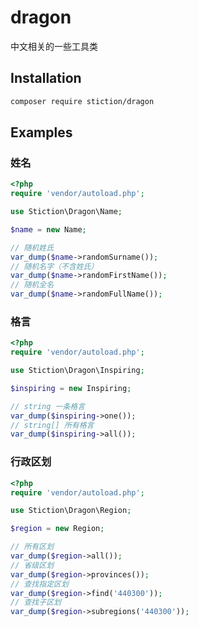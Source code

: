 # dragon
中文相关的一些工具类

## Installation

```bash
composer require stiction/dragon
```

## Examples

### 姓名

```php
<?php
require 'vendor/autoload.php';

use Stiction\Dragon\Name;

$name = new Name;

// 随机姓氏
var_dump($name->randomSurname());
// 随机名字（不含姓氏）
var_dump($name->randomFirstName());
// 随机全名
var_dump($name->randomFullName());
```

### 格言

```php
<?php
require 'vendor/autoload.php';

use Stiction\Dragon\Inspiring;

$inspiring = new Inspiring;

// string 一条格言
var_dump($inspiring->one());
// string[] 所有格言
var_dump($inspiring->all());
```

### 行政区划

```php
<?php
require 'vendor/autoload.php';

use Stiction\Dragon\Region;

$region = new Region;

// 所有区划
var_dump($region->all());
// 省级区划
var_dump($region->provinces());
// 查找指定区划
var_dump($region->find('440300'));
// 查找子区划
var_dump($region->subregions('440300'));
```
